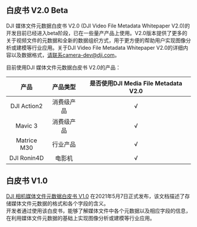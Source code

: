 ## 白皮书 V2.0 Beta

DJI 媒体文件元数据白皮书 V2.0 (DJI Video File Metadata Whitepaper V2.0)的开发目前已经进入beta阶段，已在一些量产产品上使用。V2.0版本提供了更多的关于视频文件的元数据和全新的数据组织方式，用于更方便的帮助用户实现图像分析或建模等行业应用。关于DJI Video File Metadata Whitepaper V2.0的详细内容以及数据格式，请联系camera-dev@dji.com。

目前使用DJI 媒体文件元数据白皮书 V2.0的产品：<br/>

| 产品      |产品类型| 是否使用DJI Media File Metadata V2.0 |
| :---:    |  :---:   |:---: |
| DJI Action2      |消费级产品| √|
| Mavic 3      |消费级产品| √      |
| Matrice M30      |行业产品| √      |
| DJI Ronin4D      |电影机| √      |


## 白皮书 V1.0

[DJI 相机媒体文件元数据白皮书 V1.0](https://terra-1-g.djicdn.com/71a7d383e71a4fb8887a310eb746b47f/general/DJI_Media_File_Metadata_WhitePaper.zip) 在2021年5月7日正式发布，该文档描述了存储媒体文件元数据的格式和各个字段的含义。<br/>
开发者通过使用该白皮书，能够了解媒体文件中各个元数据以及相应字段的信息，在利用媒体文件元数据的基础上实现图像分析或建模等行业应用。


